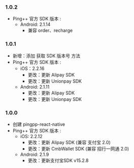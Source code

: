 ### 1.0.2
- Ping++ 官方 SDK 版本 :
    - Android: 2.1.14
        - 兼容 order、recharge

### 1.0.1
- 新增：添加 获取 SDK 版本号 方法
- Ping++ 官方 SDK 版本 :
    - iOS：2.2.16
        - 更改：更新 Alipay SDK 
        - 更改：更新 Unionpay SDK 
    - Android: 2.1.11 
        - 更改：更新 Alipay SDK 
        - 更改：更新 Unionpay SDK

### 1.0.0
- 创建 pingpp-react-native
- Ping++ 官方 SDK 版本 :
    - iOS:  2.2.12
        - 更改：更新 Alipay SDK (兼容 支付宝 2.0)
        - 更改：更新 CmbWallet SDK (兼容 招行一网通 2.0)
    - Android: 2.1.9 
        - 更改：更新支付宝SDK v15.2.8
